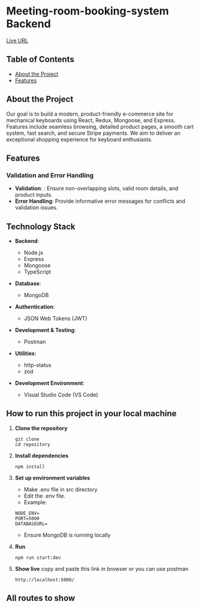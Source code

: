 # Meeting-room-booking-system Backend

[Live URL](https://example.app/)

## Table of Contents

- [About the Project](#about-the-project)
- [Features](#features)

## About the Project

Our goal is to build a modern, product-friendly e-commerce site for mechanical keyboards using React, Redux, Mongoose, and Express. Features include seamless browsing, detailed product pages, a smooth cart system, fast search, and secure Stripe payments. We aim to deliver an exceptional shopping experience for keyboard enthusiasts.

## Features

### Validation and Error Handling

- **Validation**: : Ensure non-overlapping slots, valid room details, and product inputs.
- **Error Handling**: Provide informative error messages for conflicts and validation issues.

## Technology Stack

- **Backend**:

  - Node.js
  - Express
  - Mongoose
  - TypeScript

- **Database**:

  - MongoDB

- **Authentication**:

  - JSON Web Tokens (JWT)

- **Development & Testing**:

  - Postman

- **Utilities**:

  - http-status
  - zod

- **Development Environment**:
  - Visual Studio Code (VS Code)

## How to run this project in your local machine

1. **Clone the repository**

   ```
   git clone
   cd repository
   ```

2. **Install dependencies**
   ```
   npm install
   ```
3. **Set up environment variables**
   - Make .env file in src directory
   - Edit the .env file.
   - Example:
   ```
   NODE_ENV=
   PORT=5000
   DATABASEURL=
   ```
   - Ensure MongoDB is running locally
4. **Run**
   ```
   npm run start:dev
   ```
5. **Show live**
   copy and paste this link in browser or you can use postman
   ```
   http://localhost:5000/
   ```

## All routes to show
